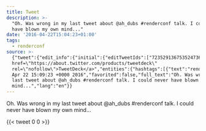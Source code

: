 ```yaml
---
title: Tweet
description: >-
  "Oh. Was wrong in my last tweet about @ah_dubs #renderconf talk. I could never
  have blown my own mind..."
date: '2016-04-22T15:04:23+01:00'
tags:
  - renderconf
source: >-
  {"tweet":{"edit_info":{"initial":{"editTweetIds":["723529136753524736"],"editableUntil":"2016-04-22T16:09:23.380Z","editsRemaining":"5","isEditEligible":true}},"retweeted":false,"source":"<a
  href=\"https://about.twitter.com/products/tweetdeck\"
  rel=\"nofollow\">TweetDeck</a>","entities":{"hashtags":[{"text":"renderconf","indices":["46","57"]}],"symbols":[],"user_mentions":[],"urls":[]},"display_text_range":["0","103"],"favorite_count":"0","id_str":"723529136753524736","truncated":false,"retweet_count":"0","id":"723529136753524736","created_at":"Fri
  Apr 22 15:09:23 +0000 2016","favorited":false,"full_text":"Oh. Was wrong in my
  last tweet about @ah_dubs #renderconf talk. I could never have blown my own
  mind...","lang":"en"}}
---
```

Oh. Was wrong in my last tweet about @ah_dubs #renderconf talk. I could never have blown my own mind...
    
{{< tweet 0 0 >}}
    
